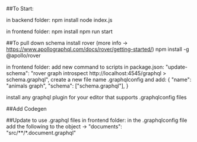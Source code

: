 ##To Start:

in backend folder: 
npm install
node index.js

in frontend folder: 
npm install
npm run start

##To pull down schema
install rover (more info -> https://www.apollographql.com/docs/rover/getting-started/)
npm install -g @apollo/rover

in frontend folder:
add new command to scripts in package.json: "update-schema": "rover graph introspect http://localhost:4545/graphql > schema.graphql",
create a new file name .graphqlconfig and add:
{
  "name": "animals graph",
  "schema": ["schema.graphql"],
}

install any graphql plugin for your editor that supports .graphqlconfig files

##Add Codegen


##Update to use .graphql files
in frontend folder:
in the .graphqlconfig file add the following to the object -> "documents": "src/**/*.document.graphql"

